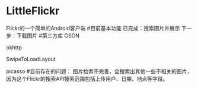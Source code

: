 # LittleFlickr
Flickr的一个简单的Android客户端
#目前基本功能
已完成：搜索图片并展示
下一步：下载图片
#第三方库
GSON

okhttp

SwipeToLoadLayout

picasso
#目前存在的问题：
图片检索不完善，会搜索出其他一些不相关的图片，因为这个Flickr的搜索API搜索范围包括上传用户、日期、地点等字段。
